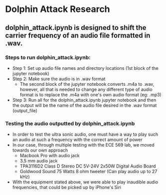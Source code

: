 # Dolphin Attack Research

## dolphin_attack.ipynb is designed to shift the carrier frequency of an audio file formatted in .wav.

### Steps to run dolphin_attack.ipynb:

- Step 1: Set up audio file names and directory locations (1st block of the
  jupyter notebook)
- Step 2: Make sure the audio is in .wav format
  - The second block of the jupyter notebook converts .m4a to .wav, however, all
    that is needed to change any different type of audio format is to replace
    the .m4a with one's own audio format (eg: .mp3)
- Step 3: Run all for the dolphin_attack.ipynb jupyter notebook and then the
  output will be the name of the audio file desired in the .wav format
  (output_file)

### Testing the audio outputted by dolphin_attack.ipynb

- In order to test the ultra sonic audio, one must have a way to play such an
  audio at such a frequency with the correct amount of power
- In our case, through multiple testing with the ECE 569 lab, we moved towards
  our own approach
  - Macbook Pro with audio jack
  - 3.5 mm audio jack
  - TPA3116D2 Class D Stereo DC 5V-24V 2x50W Digital Audio Board
  - Goldwood Sound 75 Watts 8 ohm tweeter (Can play audio up to 27 kHz)
- With the equipment stated above, we were able to play inaudible audio
  frequencies, that could be picked up by iPhone's Siri
